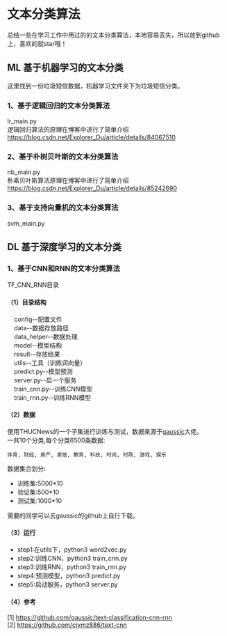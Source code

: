 # 文本分类算法
总结一些在学习工作中用过的的文本分类算法，本地容易丢失，所以放到github上，喜欢的就star哦！
## ML 基于机器学习的文本分类
这里找到一份垃圾短信数据，机器学习文件夹下为垃圾短信分类。
### 1、基于逻辑回归的文本分类算法
lr_main.py <br />
逻辑回归算法的原理在博客中进行了简单介绍  https://blog.csdn.net/Explorer_Du/article/details/84067510<br />
### 2、基于朴树贝叶斯的文本分类算法
nb_main.py<br />
朴素贝叶斯算法原理在博客中进行了简单介绍  https://blog.csdn.net/Explorer_Du/article/details/85242690<br />
### 3、基于支持向量机的文本分类算法
svm_main.py <br />
## DL 基于深度学习的文本分类
### 1、基于CNN和RNN的文本分类算法
TF_CNN_RNN目录
#### （1）目录结构
&nbsp;&nbsp;&nbsp;&nbsp;config--配置文件<br />
&nbsp;&nbsp;&nbsp;&nbsp;data--数据存放路径<br />
&nbsp;&nbsp;&nbsp;&nbsp;data_helper--数据处理<br />
&nbsp;&nbsp;&nbsp;&nbsp;model--模型结构<br />
&nbsp;&nbsp;&nbsp;&nbsp;result--存放结果<br />
&nbsp;&nbsp;&nbsp;&nbsp;utils--工具（训练词向量）<br />
&nbsp;&nbsp;&nbsp;&nbsp;predict.py--模型预测<br />
&nbsp;&nbsp;&nbsp;&nbsp;server.py--启一个服务<br />
&nbsp;&nbsp;&nbsp;&nbsp;train_cnn.py--训练CNN模型<br />
&nbsp;&nbsp;&nbsp;&nbsp;train_rnn.py--训练RNN模型<br />
#### （2）数据
使用THUCNews的一个子集进行训练与测试，数据来源于[gaussic](https://github.com/gaussic/text-classification-cnn-rnn)大佬。<br />
一共10个分类,每个分类6500条数据:<br />
```
体育, 财经, 房产, 家居, 教育, 科技, 时尚, 时政, 游戏, 娱乐
```
数据集合划分:
<ul>
    <li>训练集:5000*10</li>
    <li>验证集:500*10</li>
    <li>测试集:1000*10</li>
</ul>
需要的同学可以去gaussic的github上自行下载。

#### （3）运行
<ul>
    <li>step1:在utils下，python3 word2vec.py</li>
    <li>step2:训练CNN，python3 train_cnn.py</li>
    <li>step3:训练RNN，python3 train_rnn.py</li>  
    <li>step4:预测模型，python3 predict.py</li>
    <li>step5:启动服务，python3 server.py</li>
</ul>

#### （4）参考
[1] https://github.com/gaussic/text-classification-cnn-rnn<br />
[2] https://github.com/cjymz886/text-cnn

